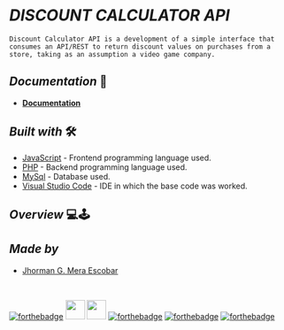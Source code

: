# <b> _**DISCOUNT CALCULATOR API**_ </b>

`Discount Calculator API is a development of a simple interface that consumes an API/REST to return discount values on purchases from a store, taking as an assumption a video game company.`

## <b> _Documentation_ </b> 📄

- **[Documentation]()**


## <b> _Built with_ </b> 🛠️


+ [JavaScript](https://www.javascript.com/) - Frontend programming language used.
+ [PHP](https://www.php.net/downloads/) - Backend programming language used.
+ [MySql](https://www.mysql.com/) - Database used.
+ [Visual Studio Code](https://code.visualstudio.com/) - IDE in which the base code was worked.

## <b> _Overview_ </b> 💻🕹️



## <b> _Made by_ </b>

+ [Jhorman G. Mera Escobar](https://github.com/JhormanMera "Jhorman M.")

<br>

[![forthebadge](https://forthebadge.com/images/badges/made-with-javascript.svg)](https://forthebadge.com)
<img src="https://img.shields.io/badge/PHP-777BB4?style=for-the-badge&logo=php&logoColor=white" min-height="35px" height="35px">
<img src="https://img.shields.io/badge/Bootstrap-563D7C?style=for-the-badge&logo=bootstrap&logoColor=white" min-height="35px" height="35px">
[![forthebadge](https://forthebadge.com/images/badges/uses-html.svg)](https://forthebadge.com)
[![forthebadge](https://forthebadge.com/images/badges/uses-css.svg)](https://forthebadge.com)
[![forthebadge](https://forthebadge.com/images/badges/powered-by-coffee.svg)](https://forthebadge.com)